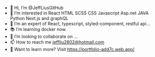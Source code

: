 - 👋 Hi, I’m @JeffLiusGitHub
- 👀 I’m interested in React HTML SCSS CSS Javascript Asp.net JAVA Python Next.js and graphQL
- 🌱 I’m an expert of React, typescript, styled-component, restful api...
- 📚 I’m learning docker now.
- 💞️ I’m looking to collaborate on ...
- 📫 How to reach me jeffliu2802@hotmail.com
- 📄 Want to learn more? Visit https://portfolio-add7c.web.app/ 

<!---
JeffLiusGitHub/JeffLiusGitHub is a ✨ special ✨ repository because its `README.md` (this file) appears on your GitHub profile.
You can click the Preview link to take a look at your changes.
--->
